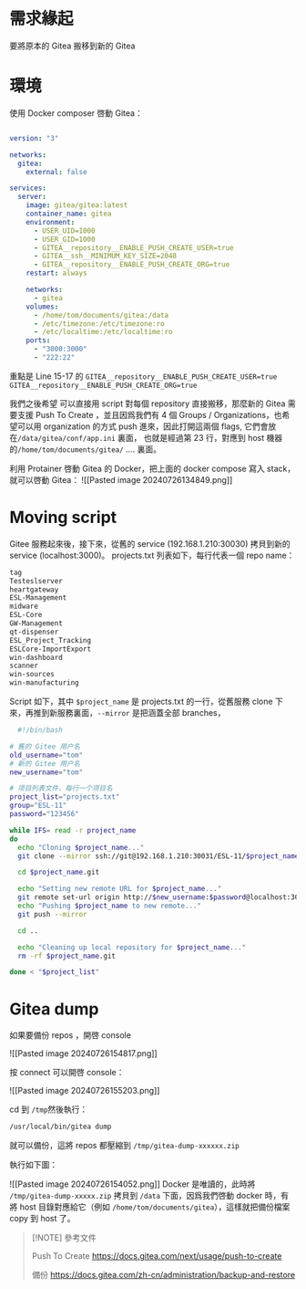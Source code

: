 # 需求緣起
要將原本的 Gitea 搬移到新的 Gitea

# 環境
使用 Docker composer 啓動 Gitea：
```yml

version: "3"

networks:
  gitea:
    external: false

services:
  server:
    image: gitea/gitea:latest
    container_name: gitea
    environment:
      - USER_UID=1000
      - USER_GID=1000
      - GITEA__repository__ENABLE_PUSH_CREATE_USER=true
      - GITEA__ssh__MINIMUM_KEY_SIZE=2048
      - GITEA__repository__ENABLE_PUSH_CREATE_ORG=true
    restart: always

    networks:
      - gitea
    volumes:
      - /home/tom/documents/gitea:/data
      - /etc/timezone:/etc/timezone:ro
      - /etc/localtime:/etc/localtime:ro
    ports:
      - "3000:3000"
      - "222:22"
```
重點是 Line 15-17 的
      `GITEA__repository__ENABLE_PUSH_CREATE_USER=true`
      `GITEA__repository__ENABLE_PUSH_CREATE_ORG=true`

我們之後希望 可以直接用 script 對每個 repository 直接搬移，那麼新的 Gitea 需要支援 Push To Create ，並且因爲我們有 4 個 Groups / Organizations，也希望可以用 organization  的方式 push 進來，因此打開這兩個 flags, 它們會放在`/data/gitea/conf/app.ini` 裏面， 也就是經過第 23 行，對應到 host
機器的`/home/tom/documents/gitea/` .... 裏面。


利用 Protainer 啓動 Gitea 的 Docker，把上面的 docker compose 寫入 stack，就可以啓動 Gitea：
![[Pasted image 20240726134849.png]]

# Moving script

Gitee 服務起來後，接下來，從舊的 service (192.168.1.210:30030) 拷貝到新的 service (localhost:3000)。 projects.txt 列表如下，每行代表一個 repo name：
```txt
tag
Testeslserver
heartgateway
ESL-Management
midware
ESL-Core
GW-Management
qt-dispenser
ESL_Project_Tracking
ESLCore-ImportExport
win-dashboard
scanner
win-sources
win-manufacturing
```

Script 如下，其中 `$project_name` 是 projects.txt 的一行，從舊服務 clone 下來，再推到新服務裏面，`--mirror` 是把涵蓋全部 branches，

```bash
  #!/bin/bash

# 舊的 Gitee 用户名
old_username="tom"
# 新的 Gitee 用户名
new_username="tom"

# 项目列表文件，每行一个项目名
project_list="projects.txt"
group="ESL-11"
password="123456"

while IFS= read -r project_name
do
  echo "Cloning $project_name..."
  git clone --mirror ssh://git@192.168.1.210:30031/ESL-11/$project_name.git

  cd $project_name.git

  echo "Setting new remote URL for $project_name..."
  git remote set-url origin http://$new_username:$password@localhost:3000/$group/$project_name.git
  echo "Pushing $project_name to new remote..."
  git push --mirror

  cd ..

  echo "Cleaning up local repository for $project_name..."
  rm -rf $project_name.git

done < "$project_list"

```
# Gitea dump

如果要備份 repos ，開啓 console

![[Pasted image 20240726154817.png]]

按 connect 可以開啓 console：

![[Pasted image 20240726155203.png]]

cd 到 `/tmp`然後執行：
```bash
/usr/local/bin/gitea dump
```
就可以備份，這將 repos 都壓縮到 `/tmp/gitea-dump-xxxxxx.zip`

執行如下圖：

![[Pasted image 20240726154052.png]]
Docker 是唯讀的，此時將 `/tmp/gitea-dump-xxxxx.zip` 拷貝到 `/data` 下面，因爲我們啓動 docker 時，有將 host 目錄對應給它（例如 `/home/tom/documents/gitea`），這樣就把備份檔案 copy 到 host 了。


> [!NOTE] 參考文件
>
> Push To Create
> https://docs.gitea.com/next/usage/push-to-create
>
> 備份
> https://docs.gitea.com/zh-cn/administration/backup-and-restore



